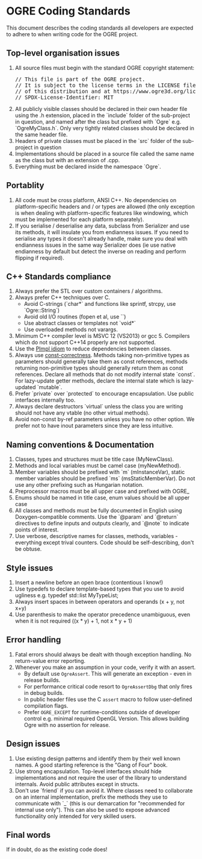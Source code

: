 # OGRE Coding Standards

This document describes the coding standards all developers are expected to adhere to when writing code for the OGRE project.

## Top-level organisation issues

<ol>
    <li>All source files must begin with the standard OGRE copyright statement:    <pre>// This file is part of the OGRE project.
// It is subject to the license terms in the LICENSE file found in the top-level directory
// of this distribution and at https://www.ogre3d.org/licensing.
// SPDX-License-Identifier: MIT</pre>
    </li>
    <li>All publicly visible classes should be declared in their own header file using the .h extension, placed in the `include` folder of the sub-project in question, and named after the class but prefixed with `Ogre` e.g. `OgreMyClass.h`. Only very tightly related classes should be declared in the same header file. </li>
    <li>Headers of private classes must be placed in the `src` folder of the sub-project in question</li>
    <li>Implementations should be placed in a source file called the same name as the class but with an extension of .cpp.</li>
    <li>Everything must be declared inside the namespace `Ogre`.</li>
</ol>

## Portablity

<ol>
    <li>All code must be cross platform, ANSI C++. No dependencies on platform-specific headers and / or types are allowed (the only exception is when dealing with platform-specific features like windowing, which must be implemented for each platform separately).</li>
    <li>If you serialise / deserialise any data, subclass from Serializer and use its methods, it will insulate you from endianness issues. If you need to serialise any types it doesn't already handle, make sure you deal with endianness issues in the same way Serializer does (ie use native endianness by default but detect the inverse on reading and perform flipping if required).</li>
</ol>

## C++ Standards compliance

<ol>
    <li>Always prefer the STL over custom containers / algorithms.</li>
    <li>Always prefer C++ techniques over C.
        <ul><li>Avoid C-strings (`char*` and functions like sprintf, strcpy, use `Ogre::String`)</li>
            <li>Avoid old I/O routines (fopen et al, use `<iostream>`)</li>
            <li>Use abstract classes or templates not `void*`</li>
            <li>Use overloaded methods not varargs.</li>
        </ul></li>
    <li>Minimum C++ compiler level is MSVC 12 (VS2013) or gcc 5. Compilers which do not support C++14 properly are not supported.</li>
    <li>Use the <a href="https://en.cppreference.com/w/cpp/language/pimpl">PImpl idiom</a> to reduce dependencies between classes.</li>
    <li>Always use <a href="https://isocpp.org/wiki/faq/const-correctness">const-correctness</a>. Methods taking non-primitive types as parameters should generally take them as const references, methods returning non-primitive types should generally return them as const references. Declare all methods that do not modify internal state `const`. For lazy-update getter methods, declare the internal state which is lazy-updated `mutable`.</li>
    <li>Prefer `private` over `protected` to encourage encapsulation. Use public interfaces internally too.</li>
    <li>Always declare destructors `virtual` unless the class you are writing should not have any vtable (no other virtual methods).</li>
    <li>Avoid non-const by-ref parameters unless you have no other option. We prefer not to have inout parameters since they are less intuitive.</li>
</ol>


## Naming conventions &amp; Documentation

<ol>
    <li>Classes, types and structures must be title case (MyNewClass). </li>
    <li>Methods and local variables must be camel case (myNewMethod). </li>
    <li>Member variables should be prefixed with `m` (mInstanceVar), static member variables should be prefixed `ms` (msStaticMemberVar). Do not use any other prefixing such as Hungarian notation.</li>
    <li>Preprocessor macros must be all upper case and prefixed with OGRE_</li>
    <li>Enums should be named in title case, enum values should be all upper case</li>
    <li>All classes and methods must be fully documented in English using Doxygen-compatible comments. Use the `@param` and `@return` directives to define inputs and outputs clearly, and `@note` to indicate points of interest.</li>
    <li>Use verbose, descriptive names for classes, methods, variables - everything except trival counters. Code should be self-describing, don't be obtuse.</li>
</ol>

## Style issues

<ol>
    <li>Insert a newline before an open brace (contentious I know!)</li>
    <li>Use typedefs to declare template-based types that you use to avoid ugliness e.g. typedef std::list<MyType*> MyTypeList;</li>
    <li>Always insert spaces in between operators and operands (x + y, not x+y)</li>
    <li>Use parenthesis to make the operator precedence unambiguous, even when it is not required ((x * y) + 1, not x * y + 1)</li>
</ol>


## Error handling

<ol>
    <li>Fatal errors should always be dealt with though exception handling. No return-value error reporting.</li>
    <li>Whenever you make an assumption in your code, verify it with an assert.

* By default use `OgreAssert`. This will generate an exception - even in release builds. 
* For performance critical code resort to `OgreAssertDbg` that only fires in debug builds.
* In public header files use the C `assert` macro to follow user-defined compilation flags.
* Prefer `OGRE_EXCEPT` for runtime-conditions outside of developer control e.g. minimal required OpenGL Version. This allows building Ogre with no assertion for release.
    </li>
</ol>


## Design issues

<ol>
    <li>Use existing design patterns and identify them by their well known names. A good starting reference is the "Gang of Four" book.</li>
    <li>Use strong encapsulation. Top-level interfaces should hide implementations and not require the user of the library to understand internals. Avoid public attributes except in structs.</li>
    <li>Don't use `friend` if you can avoid it. Where classes need to collaborate on an internal implementation, prefix the methods they use to communicate with `_` (this is our demarcation for "recommended for internal use only"). This can also be used to expose advanced functionality only intended for very skilled users.</li>

</ol>


## Final words

If in doubt, do as the existing code does!
